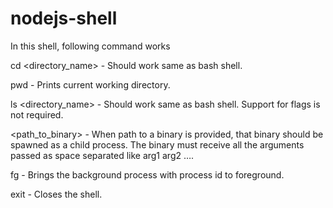 # nodejs-shell

In this shell, following command works

cd <directory_name> - Should work same as bash shell.


pwd - Prints current working directory.


ls <directory_name> - Should work same as bash shell. Support for flags is not required.


<path_to_binary> <args>- When path to a binary is provided, that binary should be spawned as a child process. The binary must receive all the arguments passed as space 
separated like arg1 arg2 ….


fg <pid> - Brings the background process with process id <pid> to foreground.


exit - Closes the shell.
